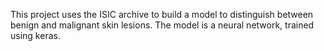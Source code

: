 This project uses the ISIC archive to build a model to distinguish between benign and malignant skin lesions.
The model is a neural network, trained using keras.